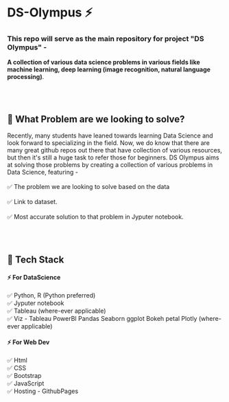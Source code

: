 # DS-Olympus ⚡️
### This repo will serve as the main repository for project "DS Olympus" - 
**A collection of various data science problems in various fields like machine learning, deep learning (image recognition, natural language processing)**. 

<br>
<br>

## 🚩 What Problem are we looking to solve? 
Recently, many students have leaned towards learning Data Science and look forward to specializing in the field. Now, we do know that there are many great github repos out there that have collection of various resources, but then it's still a huge task to refer those for beginners. DS Olympus aims at solving those problems by creating a collection of various problems in Data Science, featuring -
<Br><br>
✅ The problem we are looking to solve based on the data 
<Br> <br>
✅ Link to dataset. 
<Br> <br>
✅ Most accurate solution to that problem in Jyputer notebook.

<Br>
<Br>

## 🚩 Tech Stack 
#### ⚡️ For DataScience
✅ Python, R (Python preferred) <Br>
✅ Jyputer notebook <Br>
✅ Tableau (where-ever applicable)<Br>
✅ Viz -  Tableau PowerBI Pandas Seaborn ggplot Bokeh petal Plotly (where-ever applicable)<Br>

#### ⚡️ For Web Dev
✅ Html <Br>
✅ CSS <Br> 
✅ Bootstrap <br>
✅ JavaScript <Br>
✅ Hosting - GithubPages <Br>




